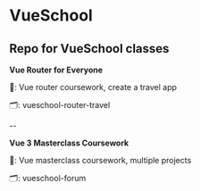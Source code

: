 # VueSchool
Repo for VueSchool classes
--

**Vue Router for Everyone**

📄: Vue router coursework, create a travel app

🗂: vueschool-router-travel

--


**Vue 3 Masterclass Coursework**

📄: Vue masterclass coursework, multiple projects

🗂: vueschool-forum

